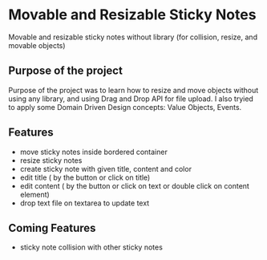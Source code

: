# Movable and Resizable Sticky Notes
Movable and resizable sticky notes without library (for collision, resize, and movable objects)

## Purpose of the project
Purpose of the project was to learn how to resize and move objects without using any library, and using Drag and Drop API for file upload. I also tryied to apply some Domain Driven Design concepts: Value Objects, Events.

## Features
- move sticky notes inside bordered container
- resize sticky notes
- create sticky note with given title, content and color
- edit title ( by the button or click on title)
- edit content ( by the button or click on text or double click on content element)
- drop text file on textarea to update text

## Coming Features
- sticky note collision with other sticky notes
